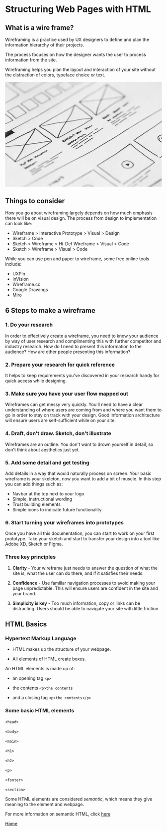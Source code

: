 # Structuring Web Pages with HTML

## What is a wire frame?

Wireframing is a practice used by UX designers to define and plan the information hierarchy of their projects.

The process focuses on how the designer wants the user to process information from the site.

Wireframing helps you plan the layout and interaction of your site without the distraction of colors, typeface choice or text.

![Wireframe](img/pexels-picjumbocom-196645.jpg)

## Things to consider

How you go about wireframing largely depends on how much emphasis there will be on visual design. The process from design to implementation can look like:

- Wireframe > Interactive Prototype > Visual > Design
- Sketch > Code
- Sketch > Wireframe > Hi-Def Wireframe > Visual > Code
- Sketch > Wireframe > Visual > Code

While you can use pen and paper to wireframe, some free online tools include:

- UXPin
- InVision
- Wireframe.cc
- Google Drawings
- Miro

## 6 Steps to make a wireframe

### 1. Do your research

In order to effectively create a wireframe, you need to know your audience by way of user research and complimenting this with further competitor and industry research. How do I need to present this information to the audience? How are other people presenting this information?

### 2. Prepare your research for quick reference

It helps to keep requirements you've discovered in your research handy for quick access while designing.

### 3. Make sure you have your user flow mapped out

Wireframes can get messy very quickly. You'll need to have a clear understanding of where users are coming from and where you want them to go in order to stay on track with your design. Good information architecture will ensure users are self-sufficient while on your site.

### 4. Draft, don't draw. Sketch, don't illustrate

Wireframes are an outline. You don't want to drown yourself in detail, so don't think about aesthetics just yet.

### 5. Add some detail and get testing

Add details in a way that would naturally process on screen. Your basic wireframe is your skeleton, now you want to add a bit of muscle. In this step you can add things such as:

- Navbar at the top next to your logo
- Simple, instructional wording
- Trust building elements
- Simple icons to indicate future functionality

### 6. Start turning your wireframes into prototypes

Once you have all this documentation, you can start to work on your first prototype. Take your sketch and start to transfer your design into a tool like Adobe XD, Sketch or Figma.

### Three key principles

1. **Clarity** - Your wireframe just needs to answer the question of what the site is, what the user can do there, and if it satisfies their needs.

2. **Confidence** - Use familiar navigation processes to avoid making your page unpredictable. This will ensure users are confident in the site and your brand.

3. **Simplicity is key** - Too much information, copy or links can be distracting. Users should be able to navigate your site with little friction.

## HTML Basics

### Hypertext Markup Language

- HTML makes up the structure of your webpage.

- All elements of HTML create boxes.

An HTML elements is made up of:

- an opening tag `<p>`

- the contents `<p>the contents`

- and a closing tag `<p>the contents</p>`

### Some basic HTML elements

`<head>`

`<body>`

`<main>`

`<h1>`

`<h2>`

`<p>`

`<footer>`

`<section>`

Some HTML elements are considered *semantic*, which means they give meaning to the element and webpage.

For more information on semantic HTML, click [here](https://developer.mozilla.org/en-US/docs/Glossary/Semantics)

[Home](README.md)
